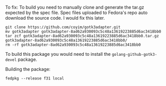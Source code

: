 To fix: To build you need to manually clone and generate the tar.gz expected by the spec file.
Spec files uploaded to Fedora's repo auto download the source code. I would fix this later.

```
git clone https://github.com/coyim/gotk3adapter.git
mv gotk3adapter gotk3adapter-8ad62a930093c5c48a13619223885d6ac3418bb0
tar zcf gotk3adapter-8ad62a930093c5c48a13619223885d6ac3418bb0.tar.gz gotk3adapter-8ad62a930093c5c48a13619223885d6ac3418bb0/
rm -rf gotk3adapter-8ad62a930093c5c48a13619223885d6ac3418bb0
```

To build this package you would need to install the `golang-github-gotk3-devel` package.

Building the package:
```
fedpkg --release f31 local
```